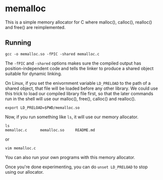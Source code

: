 memalloc
===

This is a simple memory allocator for C where malloc(), calloc(), realloc() and free() are reimplemented.

Running
-------

```
gcc -o memalloc.so -fPIC -shared memalloc.c
```

The `-fPIC` and `-shared` options makes sure the compiled output has position-independent code and tells the linker to produce a shared object suitable for dynamic linking.

On Linux, if you set the enivornment variable `LD_PRELOAD` to the path of a shared object, that file will be loaded before any other library. We could use this trick to load our compiled library file first, so that the later commands run in the shell will use our malloc(), free(), calloc() and realloc().

```
export LD_PRELOAD=$PWD/memalloc.so
```

Now, if you run something like `ls`, it will use our memory allocator.
```
ls
memalloc.c		memalloc.so		README.md
```
or
```
vim memalloc.c
```

You can also run your own programs with this memory allocator.

Once you're done experimenting, you can do `unset LD_PRELOAD` to stop using our allocator.

[1]: https://rustup.rs/